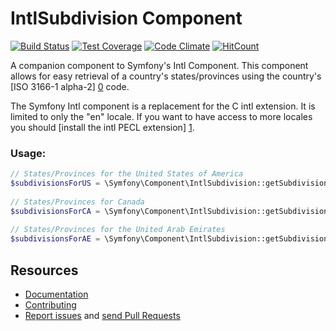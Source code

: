 IntlSubdivision Component
=============

[![Build Status](https://travis-ci.org/trickeyone/intl-subdivision.png?branch=master)](https://travis-ci.org/trickeyone/intl-subdivision)
[![Test Coverage](https://codeclimate.com/github/trickeyone/intl-subdivision/badges/coverage.svg)](https://codeclimate.com/github/trickeyone/intl-subdivision/coverage)
[![Code Climate](https://codeclimate.com/github/trickeyone/intl-subdivision/badges/gpa.svg)](https://codeclimate.com/github/trickeyone/intl-subdivision)
[![HitCount](https://hitt.herokuapp.com/trickeyone/intl-subdivision.svg)](https://github.com/trickeyone/intl-subdivision)


A companion component to Symfony's Intl Component. This component allows for easy retrieval of a country's states/provinces
using the country's [ISO 3166-1 alpha-2] [0] code.

The Symfony Intl component is a replacement for the C intl extension. It is limited to only the "en" locale. If you want
to have access to more locales you should [install the intl PECL extension] [1].

### Usage:

```php
// States/Provinces for the United States of America
$subdivisionsForUS = \Symfony\Component\IntlSubdivision::getSubdivision()->getStatesAndProvincesForCountry('US');
  
// States/Provinces for Canada
$subdivisionsForCA = \Symfony\Component\IntlSubdivision::getSubdivision()->getStatesAndProvincesForCountry('CA');
  
// States/Provinces for the United Arab Emirates
$subdivisionsForAE = \Symfony\Component\IntlSubdivision::getSubdivision()->getStatesAndProvincesForCountry('AE');
```


Resources
---------

  * [Documentation](https://symfony.com/doc/current/components/intl.html)
  * [Contributing](https://symfony.com/doc/current/contributing/index.html)
  * [Report issues](https://github.com/trickeyone/intl-subdivision/issues) and
    [send Pull Requests](https://github.com/trickeyone/intl-subdivision/pulls)

[0]: http://www.iso.org/iso/home/standards/country_codes.htm
[1]: http://www.php.net/manual/en/intl.setup.php
